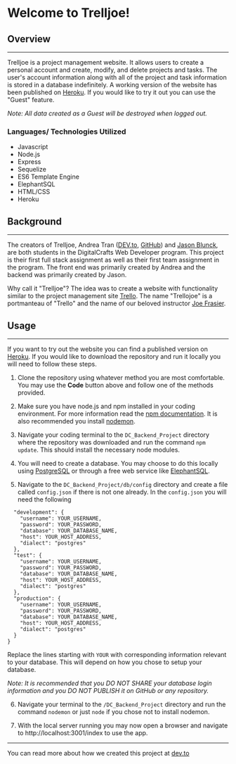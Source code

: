 # Welcome to Trelljoe!

## Overview
--- 

Trelljoe is a project management website. It allows users to create a personal account and create, modify, and delete projects and tasks. The user's account information along with all of the project and task information is stored in a database indefinitely. A working version of the website has been published on [Heroku](https://trelljoe.herokuapp.com/). If you would like to try it out you can use the "Guest" feature. 

*Note: All data created as a Guest will be destroyed when logged out.* 

### Languages/ Technologies Utilized
- Javascript
- Node.js
- Express
- Sequelize
- ES6 Template Engine
- ElephantSQL
- HTML/CSS
- Heroku

## Background
---
The creators of Trelljoe, Andrea Tran ([DEV.to](https://dev.to/eyyytran), [GitHub](https://github.com/eyyytran)) and [Jason Blunck](https://github.com/jasonian5000), are both students in the DigitalCrafts Web Developer program. This project is their first full stack assignment as well as their first team assignment in the program. The front end was primarily created by Andrea and the backend was primarily created by Jason. 

Why call it "Trelljoe"? The idea was to create a website with functionality similar to the project management site [Trello](https://trello.com/). The name "Trellojoe" is a portmanteau of "Trello" and the name of our beloved instructor [Joe Frasier](https://github.com/jwfrasier).

## Usage
---

If you want to try out the website you can find a published version on [Heroku](https://trelljoe.herokuapp.com/). If you would like to download the repository and run it locally you will need to follow these steps.

1. Clone the repository using whatever method you are most comfortable. You may use the **Code** button above and follow one of the methods provided.

2. Make sure you have node.js and npm installed in your coding environment. For more information read the [npm documentation](https://docs.npmjs.com/downloading-and-installing-node-js-and-npm). It is also recommended you install [nodemon](https://www.npmjs.com/package/nodemon).

3. Navigate your coding terminal to the `DC_Backend_Project` directory where the repository was downloaded and run the command `npm update`. This should install the necessary node modules. 

4. You will need to create a database. You may choose to do this locally using [PostgreSQL](https://www.postgresql.org/docs/current/tutorial.html) or through a free web service like [ElephantSQL](https://www.elephantsql.com/).

5. Navigate to the `DC_Backend_Project/db/config` directory and create a file called `config.json` if there is not one already. In the `config.json` you will need the following
```{
  "development": {
    "username": YOUR_USERNAME,
    "password": YOUR_PASSWORD,
    "database": YOUR_DATABASE_NAME,
    "host": YOUR_HOST_ADDRESS,
    "dialect": "postgres"
  },
  "test": {
    "username": YOUR_USERNAME,
    "password": YOUR_PASSWORD,
    "database": YOUR_DATABASE_NAME,
    "host": YOUR_HOST_ADDRESS,
    "dialect": "postgres"
  },
  "production": {
    "username": YOUR_USERNAME,
    "password": YOUR_PASSWORD,
    "database": YOUR_DATABASE_NAME,
    "host": YOUR_HOST_ADDRESS,
    "dialect": "postgres"
  }
}
```
Replace the lines starting with `YOUR` with corresponding information relevant to your database. This will depend on how you chose to setup your database.

*Note: It is recommended that you DO NOT SHARE your database login information and you DO NOT PUBLISH it on GitHub or any repository.*

6. Navigate your terminal to the `/DC_Backend_Project` directory and run the command `nodemon` or just `node` if you chose not to install nodemon.

7. With the local server running you may now open a browser and navigate to http://localhost:3001/index to use the app.

---
You can read more about how we created this project at [dev.to]()
